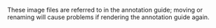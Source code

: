 These image files are referred to in the annotation guide; moving or renaming will cause problems if rendering the annotation guide again.